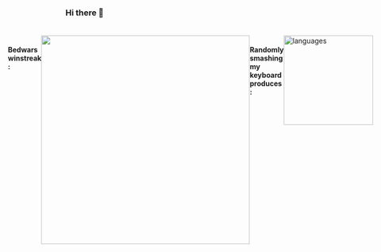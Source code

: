### Hi there 👋

<div style="display: flex; flex-direction: row; justify-content: center;padding: 20px 0">
  <h4>Bedwars winstreak :</h4>
  <div><img src="https://github-readme-streak-stats.herokuapp.com/?user=GaspardCulis&theme=dark" width="420"/></div>
  <h4>Randomly smashing my keyboard produces :</h4>
  <img alt="languages" src="https://github-readme-stats-garnx.vercel.app/api/top-langs/?username=GaspardCulis&langs_count=10&layout=compact&theme=dark&role=OWNER,ORGANIZATION_MEMBER,COLLABORATOR&count_private=true" height="180">

</div>
